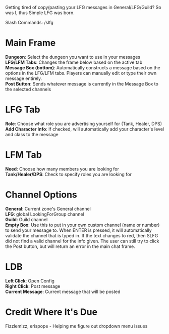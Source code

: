 Getting tired of copy/pasting your LFG messages in General/LFG/Guild? So was I, thus Simple LFG was born.

Slash Commands: /slfg

# Main Frame
**Dungeon**: Select the dungeon you want to use in your messages\
**LFG/LFM Tabs**: Changes the frame below based on the active tab\
**Message Box (bottom)**: Automatically constructs a message based on the options in the LFG/LFM tabs. Players can manually edit or type their own message entirely.\
**Post Button**: Sends whatever message is currently in the Message Box to the selected channels

# LFG Tab
**Role**: Choose what role you are advertising yourself for (Tank, Healer, DPS)\
**Add Character Info**: If checked, will automatically add your character's level and class to the message

# LFM Tab
**Need**: Choose how many members you are looking for\
**Tank/Healer/DPS**: Check to specify roles you are looking for

# Channel Options
**General**: Current zone's General channel\
**LFG**: global LookingForGroup channel\
**Guild**: Guild channel\
**Empty Box**: Use this to put in your own custom channel (name or number) to send your message to. When ENTER is pressed, it will automatically validate the channel that is typed in. If the text changes to red, then SLFG did not find a valid channel for the info given. The user can still try to click the Post button, but will return an error in the main chat frame.


# LDB
**Left Click**: Open Config\
**Right Click**: Post message\
**Current Message**: Current message that will be posted

# Credit Where It's Due
Fizzlemizz, erispope - Helping me figure out dropdown menu issues
